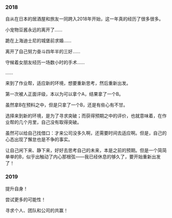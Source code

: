 ### 2018

自从在日本的居酒屋和旅友一同跨入2018年开始，这一年真的经历了很多很多。

小宠物豆酱永远的离开了……

跪在上海迪士尼的城堡前求婚……

离开了自己努力奋斗四年半的三好……

守候着女朋友经历一场数小时的手术……

……

来到了作业帮，适应新的环境，想要重新思考，然后重新出发。

第一次被人正面评级，本以为可以拿个A，结果拿了一个B。

虽然拿B在预料之中，但是只拿了一个B，还是有些心有不甘。

选择来到新的环境，是为了寻求突破；而获得预期之中的评价，也就意味着，在作业帮的几个月里，自己没有取得突破。

虽然可以给自己找借口：才来公司没多久啊，还需要时间去适应啊。但是，自己的心态出现了懈怠也是不争的事实。

让自己闲下来、静下来，好好去思考自己的未来，本是之前的预期。但是一个简简单单的B，似乎出触动了内心那根弦——我已经休息的够久了，要开始重新出发了！

### 2019

提升自身！

尝试更多的可能性！

寻求个人、团队和公司的共赢！

